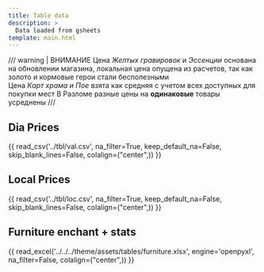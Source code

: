 ```yaml
---
title: Table data
description: >
  Data loaded from gsheets
template: main.html
---
```


/// warning | ВНИМАНИЕ
Цена _Желтых гравировок_ и _Эссенции_ основана на обновлении магазина, локальная цена опущена из расчетов,
так как золото и кормовые герои стали бесполезными  
Цена _Карт храма и Пое_ взята как средняя с учетом всех доступных для покупки мест
В Разломе разные цены на **одинаковые** товары усреднены
///

## Dia Prices

{{ read_csv('../tbl/val.csv', na_filter=True, keep_default_na=False, skip_blank_lines=False, colalign=("center",)) }}

## Local Prices

{{ read_csv('../tbl/loc.csv', na_filter=True, keep_default_na=False, skip_blank_lines=False, colalign=("center",)) }}

## Furniture enchant + stats

{{ read_excel('../../../theme/assets/tables/furniture.xlsx', engine='openpyxl', na_filter=False, colalign=("center",)) }}
